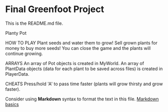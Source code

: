 # Final Greenfoot Project
This is the README.md file.

Planty Pot

HOW TO PLAY
Plant seeds and water them to grow! Sell grown plants for money to buy more seeds! You can close the game and the plants will continue growing.

ARRAYS
An array of Pot objects is created in MyWorld.
An array of PlantData objects (data for each plant to be saved across files) is created in PlayerData.

CHEATS
Press/hold 'A' to pass time faster (plants will grow thirsty and grow faster).

Consider using **Markdown** syntax to format the text in this file. [Markdown basics](https://www.markdownguide.org/getting-started/)


